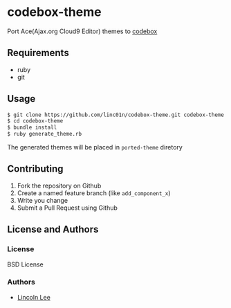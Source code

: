 # codebox-theme

Port Ace(Ajax.org Cloud9 Editor) themes to [codebox](https://github.com/FriendCode/codebox)

## Requirements

- ruby
- git

## Usage

```bash
$ git clone https://github.com/linc01n/codebox-theme.git codebox-theme
$ cd codebox-theme
$ bundle install
$ ruby generate_theme.rb
```

The generated themes will be placed in `ported-theme` diretory

## Contributing

  1. Fork the repository on Github
  2. Create a named feature branch (like `add_component_x`)
  3. Write you change
  4. Submit a Pull Request using Github

## License and Authors

### License

BSD License

### Authors

  * [Lincoln Lee](http://github.com/linc01n)
  
